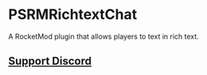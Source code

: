 # PSRMRichtextChat
A RocketMod plugin that allows players to text in rich text.

## [Support Discord](https://discord.gg/ydjYVJ2)
